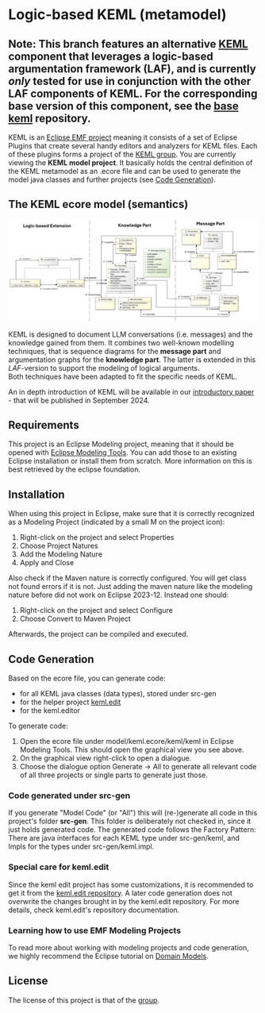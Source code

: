 # Logic-based KEML (metamodel)

**Note:** This branch features an alternative [KEML](https://github.com/keml-group/) component that leverages a logic-based argumentation framework (**LAF**), and is currently *only* tested for use in conjunction with the other LAF components of KEML. For the corresponding base version of this component, see the [base keml](https://github.com/keml-group/keml) repository.
-----------------------
KEML is an [Eclipse EMF project](https://projects.eclipse.org/projects/modeling.emf.emf) meaning it consists of a set of Eclipse Plugins that create several handy editors and analyzers for KEML files. Each of these plugins forms a project of the [KEML group](https://github.com/keml-group). You are currently viewing the **KEML model project**. It basically holds the central definition of the KEML metamodel as an .ecore file and can be used to generate the model java classes and further projects (see [Code Generation](#Code-Generation)).

## The KEML ecore model (semantics)

![LAF KEML model v2.0.0](model/LAFkeml-with-parts.jpg "LAF KEML model in v2.0.0")

KEML is designed to document LLM conversations (i.e. messages) and the knowledge gained from them.
It combines two well-known modelling techniques, that is sequence diagrams for the **message part** and argumentation graphs for the **knowledge part**. The latter is extended in this *LAF*-version to support the modeling of logical arguments.  
Both techniques have been adapted to fit the specific needs of KEML.

An in depth introduction of KEML will be available in our [introductory paper](https://doi.org/10.1145/3652620.3687809) - that will be published in September 2024.


## Requirements
This project is an Eclipse Modeling project, meaning that it should be opened with [Eclipse Modeling Tools](https://www.eclipse.org/downloads/packages/release/2024-03/r/eclipse-modeling-tools). You can add those to an existing Eclipse installation or install them from scratch. More information on this is best retrieved by the eclipse foundation.

## Installation
When using this project in Eclipse, make sure that it is correctly recognized as a Modeling Project (indicated by a small M on the project icon):

1. Right-click on the project and select Properties
2. Choose Project Natures
3. Add the Modeling Nature
4. Apply and Close

Also check if the Maven nature is correctly configured. You will get class not found errors if it is not. Just adding the maven nature like the modeling nature before did not work on Eclipse 2023-12. Instead one should:

1. Right-click on the project and select Configure
2. Choose Convert to Maven Project

Afterwards, the project can be compiled and executed.

## Code Generation
Based on the ecore file, you can generate code:
* for all KEML java classes (data types), stored under src-gen
* for the helper project [keml.edit](https://github.com/keml-group/keml.edit)
* for the keml.editor

To generate code:
1. Open the ecore file under model/keml.ecore/keml/keml in Eclipse Modeling Tools.
This should open the graphical view you see above.
2. On the graphical view right-click to open a dialogue.
3. Choose the dialogue option Generate -> All to generate all relevant code of all three projects or single parts to generate just those.

### Code generated under src-gen
If you generate "Model Code" (or "All") this will (re-)generate all code in this project's folder **src-gen**. This folder is deliberately not checked in, since it just holds generated code.
The generated code follows the Factory Pattern:
There are java interfaces for each KEML type under src-gen/keml, and Impls for the types under src-gen/keml.impl.

### Special care for keml.edit
Since the keml edit project has some customizations, it is recommended to get it from the [keml.edit repository](https://github.com/keml-group/keml.edit). A later code generation does not overwrite the changes brought in by the keml.edit repository.
For more details, check keml.edit's repository documentation.

### Learning how to use EMF Modeling Projects
To read more about working with modeling projects and code generation, we highly recommend the Eclipse tutorial on [Domain Models](https://wiki.eclipse.org/Sirius/Tutorials/DomainModelTutorial).


## License
The license of this project is that of the [group](https://github.com/keml-group).